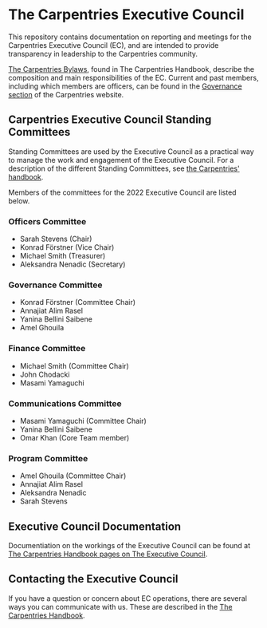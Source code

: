 # The Carpentries Executive Council

This repository contains documentation on reporting and meetings for the Carpentries Executive Council (EC), and are intended to provide transparency in leadership to the Carpentries community.

[The Carpentries Bylaws](https://docs.carpentries.org/topic_folders/governance/bylaws.html#executive-council),
found in The Carpentries Handbook, describe the composition and main responsibilities of the EC. Current and past members, including which members are officers, can be found in the [Governance section](http://static.carpentries.org/governance/) of the Carpentries website.

## Carpentries Executive Council Standing Committees
Standing Committees are used by the Executive Council as a practical way to manage the work and engagement of the Executive Council.
For a description of the different Standing Committees, see [the Carpentries' handbook](https://docs.carpentries.org/topic_folders/governance/executive-council.html?#executive-council-s-standing-committees).

Members of the committees for the 2022 Executive Council are listed below.

### Officers Committee
* Sarah Stevens (Chair)
* Konrad Förstner (Vice Chair)
* Michael Smith (Treasurer) 
* Aleksandra Nenadic (Secretary)

### Governance Committee
* Konrad Förstner (Committee Chair)
* Annajiat Alim Rasel
* Yanina Bellini Saibene
* Amel Ghouila

### Finance Committee
* Michael Smith (Committee Chair)
* John Chodacki
* Masami Yamaguchi

### Communications Committee
* Masami Yamaguchi (Committee Chair)
* Yanina Bellini Saibene
* Omar Khan (Core Team member)

### Program Committee
* Amel Ghouila (Committee Chair)
* Annajiat Alim Rasel
* Aleksandra Nenadic
* Sarah Stevens

## Executive Council Documentation
Documentiation on the workings of the Executive Council can be found 
at [The Carpentries Handbook pages on The Executive Council](https://docs.carpentries.org/topic_folders/governance/executive-council.html).

## Contacting the Executive Council
If you have a question or concern about EC operations, there are several ways you can communicate with us.
These are described in the [The Carpentries Handbook](https://docs.carpentries.org/topic_folders/governance/executive-council.html#contacting-the-executive-council).
